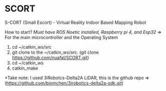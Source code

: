 # SCORT
S-CORT (Small Escort) - Virtual Reality Indoor Based Mapping Robot

How to start?
*Must have ROS Noetic installed, Raspberry pi 4, and Esp32* => For the main microcontroller and the Operating System
1. cd ~/catkin_ws/src
2. git clone to the ~/catkin_ws/src. (git clone https://github.com/nuafal/SCORT.git)
3. cd ~/catkin_ws
4. catkin_make


*Take note: I used 3iRobotcs-Delta2A LiDAR, this is the github repo => (https://github.com/biomchen/3irobotics-delta2a-sdk.git)
